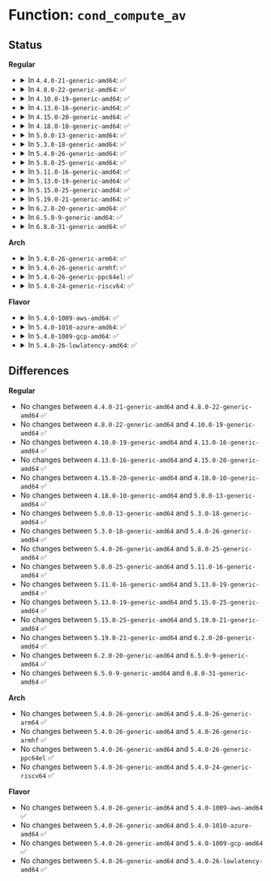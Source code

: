 # Function: <code>cond_compute_av</code>

## Status
<b>Regular</b>
<ul>
<li>
<details>
<summary>In <code>4.4.0-21-generic-amd64</code>: ✅</summary>

```c
void cond_compute_av(struct avtab * ctab, struct avtab_key * key, struct av_decision * avd, struct extended_perms * xperms)
```

```json
{
  "name": "cond_compute_av",
  "collision_type": "Unique Global",
  "inline_type": "No",
  "funcs": [
    {
      "addr": 18446744071582365488,
      "name": "cond_compute_av",
      "external": true,
      "loc": "security/selinux/ss/conditional.c:636",
      "file": "security/selinux/ss/conditional.c",
      "inline": "seen, unknown",
      "caller_inline": [],
      "caller_func": [
        "security/selinux/ss/services.c:context_struct_compute_av"
      ]
    }
  ],
  "symbols": [
    {
      "addr": 18446744071582365488,
      "name": "cond_compute_av",
      "section": ".text",
      "bind": "STB_GLOBAL",
      "size": 228
    }
  ]
}
```
</details>
</li>
<li>
<details>
<summary>In <code>4.8.0-22-generic-amd64</code>: ✅</summary>

```c
void cond_compute_av(struct avtab * ctab, struct avtab_key * key, struct av_decision * avd, struct extended_perms * xperms)
```

```json
{
  "name": "cond_compute_av",
  "collision_type": "Unique Global",
  "inline_type": "No",
  "funcs": [
    {
      "addr": 18446744071582586592,
      "name": "cond_compute_av",
      "external": true,
      "loc": "security/selinux/ss/conditional.c:636",
      "file": "security/selinux/ss/conditional.c",
      "inline": "seen, unknown",
      "caller_inline": [],
      "caller_func": [
        "security/selinux/ss/services.c:context_struct_compute_av"
      ]
    }
  ],
  "symbols": [
    {
      "addr": 18446744071582586592,
      "name": "cond_compute_av",
      "section": ".text",
      "bind": "STB_GLOBAL",
      "size": 228
    }
  ]
}
```
</details>
</li>
<li>
<details>
<summary>In <code>4.10.0-19-generic-amd64</code>: ✅</summary>

```c
void cond_compute_av(struct avtab * ctab, struct avtab_key * key, struct av_decision * avd, struct extended_perms * xperms)
```

```json
{
  "name": "cond_compute_av",
  "collision_type": "Unique Global",
  "inline_type": "No",
  "funcs": [
    {
      "addr": 18446744071582679824,
      "name": "cond_compute_av",
      "external": true,
      "loc": "security/selinux/ss/conditional.c:638",
      "file": "security/selinux/ss/conditional.c",
      "inline": "seen, unknown",
      "caller_inline": [],
      "caller_func": [
        "security/selinux/ss/services.c:context_struct_compute_av"
      ]
    }
  ],
  "symbols": [
    {
      "addr": 18446744071582679824,
      "name": "cond_compute_av",
      "section": ".text",
      "bind": "STB_GLOBAL",
      "size": 228
    }
  ]
}
```
</details>
</li>
<li>
<details>
<summary>In <code>4.13.0-16-generic-amd64</code>: ✅</summary>

```c
void cond_compute_av(struct avtab * ctab, struct avtab_key * key, struct av_decision * avd, struct extended_perms * xperms)
```

```json
{
  "name": "cond_compute_av",
  "collision_type": "Unique Global",
  "inline_type": "No",
  "funcs": [
    {
      "addr": 18446744071582772432,
      "name": "cond_compute_av",
      "external": true,
      "loc": "security/selinux/ss/conditional.c:639",
      "file": "security/selinux/ss/conditional.c",
      "inline": "seen, unknown",
      "caller_inline": [],
      "caller_func": [
        "security/selinux/ss/services.c:context_struct_compute_av"
      ]
    }
  ],
  "symbols": [
    {
      "addr": 18446744071582772432,
      "name": "cond_compute_av",
      "section": ".text",
      "bind": "STB_GLOBAL",
      "size": 206
    }
  ]
}
```
</details>
</li>
<li>
<details>
<summary>In <code>4.15.0-20-generic-amd64</code>: ✅</summary>

```c
void cond_compute_av(struct avtab * ctab, struct avtab_key * key, struct av_decision * avd, struct extended_perms * xperms)
```

```json
{
  "name": "cond_compute_av",
  "collision_type": "Unique Global",
  "inline_type": "No",
  "funcs": [
    {
      "addr": 18446744071582928496,
      "name": "cond_compute_av",
      "external": true,
      "loc": "security/selinux/ss/conditional.c:638",
      "file": "security/selinux/ss/conditional.c",
      "inline": "seen, unknown",
      "caller_inline": [],
      "caller_func": [
        "security/selinux/ss/services.c:context_struct_compute_av"
      ]
    }
  ],
  "symbols": [
    {
      "addr": 18446744071582928496,
      "name": "cond_compute_av",
      "section": ".text",
      "bind": "STB_GLOBAL",
      "size": 206
    }
  ]
}
```
</details>
</li>
<li>
<details>
<summary>In <code>4.18.0-10-generic-amd64</code>: ✅</summary>

```c
void cond_compute_av(struct avtab * ctab, struct avtab_key * key, struct av_decision * avd, struct extended_perms * xperms)
```

```json
{
  "name": "cond_compute_av",
  "collision_type": "Unique Global",
  "inline_type": "No",
  "funcs": [
    {
      "addr": 18446744071583128288,
      "name": "cond_compute_av",
      "external": true,
      "loc": "security/selinux/ss/conditional.c:638",
      "file": "security/selinux/ss/conditional.c",
      "inline": "seen, unknown",
      "caller_inline": [],
      "caller_func": [
        "security/selinux/ss/services.c:context_struct_compute_av"
      ]
    }
  ],
  "symbols": [
    {
      "addr": 18446744071583128288,
      "name": "cond_compute_av",
      "section": ".text",
      "bind": "STB_GLOBAL",
      "size": 213
    }
  ]
}
```
</details>
</li>
<li>
<details>
<summary>In <code>5.0.0-13-generic-amd64</code>: ✅</summary>

```c
void cond_compute_av(struct avtab * ctab, struct avtab_key * key, struct av_decision * avd, struct extended_perms * xperms)
```

```json
{
  "name": "cond_compute_av",
  "collision_type": "Unique Global",
  "inline_type": "No",
  "funcs": [
    {
      "addr": 18446744071583244448,
      "name": "cond_compute_av",
      "external": true,
      "loc": "security/selinux/ss/conditional.c:638",
      "file": "security/selinux/ss/conditional.c",
      "inline": "seen, unknown",
      "caller_inline": [],
      "caller_func": [
        "security/selinux/ss/services.c:context_struct_compute_av"
      ]
    }
  ],
  "symbols": [
    {
      "addr": 18446744071583244448,
      "name": "cond_compute_av",
      "section": ".text",
      "bind": "STB_GLOBAL",
      "size": 213
    }
  ]
}
```
</details>
</li>
<li>
<details>
<summary>In <code>5.3.0-18-generic-amd64</code>: ✅</summary>

```c
void cond_compute_av(struct avtab * ctab, struct avtab_key * key, struct av_decision * avd, struct extended_perms * xperms)
```

```json
{
  "name": "cond_compute_av",
  "collision_type": "Unique Global",
  "inline_type": "No",
  "funcs": [
    {
      "addr": 18446744071583431376,
      "name": "cond_compute_av",
      "external": true,
      "loc": "security/selinux/ss/conditional.c:632",
      "file": "security/selinux/ss/conditional.c",
      "inline": "seen, unknown",
      "caller_inline": [],
      "caller_func": [
        "security/selinux/ss/services.c:context_struct_compute_av"
      ]
    }
  ],
  "symbols": [
    {
      "addr": 18446744071583431376,
      "name": "cond_compute_av",
      "section": ".text",
      "bind": "STB_GLOBAL",
      "size": 220
    }
  ]
}
```
</details>
</li>
<li>
<details>
<summary>In <code>5.4.0-26-generic-amd64</code>: ✅</summary>

```c
void cond_compute_av(struct avtab * ctab, struct avtab_key * key, struct av_decision * avd, struct extended_perms * xperms)
```

```json
{
  "name": "cond_compute_av",
  "collision_type": "Unique Global",
  "inline_type": "No",
  "funcs": [
    {
      "addr": 18446744071583537280,
      "name": "cond_compute_av",
      "external": true,
      "loc": "security/selinux/ss/conditional.c:632",
      "file": "security/selinux/ss/conditional.c",
      "inline": "seen, unknown",
      "caller_inline": [],
      "caller_func": [
        "security/selinux/ss/services.c:context_struct_compute_av"
      ]
    }
  ],
  "symbols": [
    {
      "addr": 18446744071583537280,
      "name": "cond_compute_av",
      "section": ".text",
      "bind": "STB_GLOBAL",
      "size": 220
    }
  ]
}
```
</details>
</li>
<li>
<details>
<summary>In <code>5.8.0-25-generic-amd64</code>: ✅</summary>

```c
void cond_compute_av(struct avtab * ctab, struct avtab_key * key, struct av_decision * avd, struct extended_perms * xperms)
```

```json
{
  "name": "cond_compute_av",
  "collision_type": "Unique Global",
  "inline_type": "No",
  "funcs": [
    {
      "addr": 18446744071583886848,
      "name": "cond_compute_av",
      "external": true,
      "loc": "security/selinux/ss/conditional.c:574",
      "file": "security/selinux/ss/conditional.c",
      "inline": "seen, unknown",
      "caller_inline": [],
      "caller_func": [
        "security/selinux/ss/services.c:context_struct_compute_av"
      ]
    }
  ],
  "symbols": [
    {
      "addr": 18446744071583886848,
      "name": "cond_compute_av",
      "section": ".text",
      "bind": "STB_GLOBAL",
      "size": 220
    }
  ]
}
```
</details>
</li>
<li>
<details>
<summary>In <code>5.11.0-16-generic-amd64</code>: ✅</summary>

```c
void cond_compute_av(struct avtab * ctab, struct avtab_key * key, struct av_decision * avd, struct extended_perms * xperms)
```

```json
{
  "name": "cond_compute_av",
  "collision_type": "Unique Global",
  "inline_type": "No",
  "funcs": [
    {
      "addr": 18446744071584006720,
      "name": "cond_compute_av",
      "external": true,
      "loc": "security/selinux/ss/conditional.c:574",
      "file": "security/selinux/ss/conditional.c",
      "inline": "seen, unknown",
      "caller_inline": [],
      "caller_func": [
        "security/selinux/ss/services.c:context_struct_compute_av"
      ]
    }
  ],
  "symbols": [
    {
      "addr": 18446744071584006720,
      "name": "cond_compute_av",
      "section": ".text",
      "bind": "STB_GLOBAL",
      "size": 220
    }
  ]
}
```
</details>
</li>
<li>
<details>
<summary>In <code>5.13.0-19-generic-amd64</code>: ✅</summary>

```c
void cond_compute_av(struct avtab * ctab, struct avtab_key * key, struct av_decision * avd, struct extended_perms * xperms)
```

```json
{
  "name": "cond_compute_av",
  "collision_type": "Unique Global",
  "inline_type": "No",
  "funcs": [
    {
      "addr": 18446744071584034320,
      "name": "cond_compute_av",
      "external": true,
      "loc": "security/selinux/ss/conditional.c:574",
      "file": "security/selinux/ss/conditional.c",
      "inline": "seen, unknown",
      "caller_inline": [],
      "caller_func": [
        "security/selinux/ss/services.c:context_struct_compute_av"
      ]
    }
  ],
  "symbols": [
    {
      "addr": 18446744071584034320,
      "name": "cond_compute_av",
      "section": ".text",
      "bind": "STB_GLOBAL",
      "size": 220
    }
  ]
}
```
</details>
</li>
<li>
<details>
<summary>In <code>5.15.0-25-generic-amd64</code>: ✅</summary>

```c
void cond_compute_av(struct avtab * ctab, struct avtab_key * key, struct av_decision * avd, struct extended_perms * xperms)
```

```json
{
  "name": "cond_compute_av",
  "collision_type": "Unique Global",
  "inline_type": "No",
  "funcs": [
    {
      "addr": 18446744071584405408,
      "name": "cond_compute_av",
      "external": true,
      "loc": "security/selinux/ss/conditional.c:576",
      "file": "security/selinux/ss/conditional.c",
      "inline": "seen, unknown",
      "caller_inline": [],
      "caller_func": [
        "security/selinux/ss/services.c:context_struct_compute_av"
      ]
    }
  ],
  "symbols": [
    {
      "addr": 18446744071584405408,
      "name": "cond_compute_av",
      "section": ".text",
      "bind": "STB_GLOBAL",
      "size": 220
    }
  ]
}
```
</details>
</li>
<li>
<details>
<summary>In <code>5.19.0-21-generic-amd64</code>: ✅</summary>

```c
void cond_compute_av(struct avtab * ctab, struct avtab_key * key, struct av_decision * avd, struct extended_perms * xperms)
```

```json
{
  "name": "cond_compute_av",
  "collision_type": "Unique Global",
  "inline_type": "No",
  "funcs": [
    {
      "addr": 18446744071585032256,
      "name": "cond_compute_av",
      "external": true,
      "loc": "security/selinux/ss/conditional.c:574",
      "file": "security/selinux/ss/conditional.c",
      "inline": "seen, unknown",
      "caller_inline": [],
      "caller_func": [
        "security/selinux/ss/services.c:context_struct_compute_av"
      ]
    }
  ],
  "symbols": [
    {
      "addr": 18446744071585032256,
      "name": "cond_compute_av",
      "section": ".text",
      "bind": "STB_GLOBAL",
      "size": 216
    }
  ]
}
```
</details>
</li>
<li>
<details>
<summary>In <code>6.2.0-20-generic-amd64</code>: ✅</summary>

```c
void cond_compute_av(struct avtab * ctab, struct avtab_key * key, struct av_decision * avd, struct extended_perms * xperms)
```

```json
{
  "name": "cond_compute_av",
  "collision_type": "Unique Global",
  "inline_type": "No",
  "funcs": [
    {
      "addr": 18446744071585750704,
      "name": "cond_compute_av",
      "external": true,
      "loc": "security/selinux/ss/conditional.c:574",
      "file": "security/selinux/ss/conditional.c",
      "inline": "seen, unknown",
      "caller_inline": [],
      "caller_func": [
        "security/selinux/ss/services.c:context_struct_compute_av"
      ]
    }
  ],
  "symbols": [
    {
      "addr": 18446744071585750704,
      "name": "cond_compute_av",
      "section": ".text",
      "bind": "STB_GLOBAL",
      "size": 216
    }
  ]
}
```
</details>
</li>
<li>
<details>
<summary>In <code>6.5.0-9-generic-amd64</code>: ✅</summary>

```c
void cond_compute_av(struct avtab * ctab, struct avtab_key * key, struct av_decision * avd, struct extended_perms * xperms)
```

```json
{
  "name": "cond_compute_av",
  "collision_type": "Unique Global",
  "inline_type": "No",
  "funcs": [
    {
      "addr": 18446744071585981392,
      "name": "cond_compute_av",
      "external": true,
      "loc": "security/selinux/ss/conditional.c:574",
      "file": "security/selinux/ss/conditional.c",
      "inline": "seen, unknown",
      "caller_inline": [],
      "caller_func": [
        "security/selinux/ss/services.c:context_struct_compute_av"
      ]
    }
  ],
  "symbols": [
    {
      "addr": 18446744071585981392,
      "name": "cond_compute_av",
      "section": ".text",
      "bind": "STB_GLOBAL",
      "size": 208
    }
  ]
}
```
</details>
</li>
<li>
<details>
<summary>In <code>6.8.0-31-generic-amd64</code>: ✅</summary>

```c
void cond_compute_av(struct avtab * ctab, struct avtab_key * key, struct av_decision * avd, struct extended_perms * xperms)
```

```json
{
  "name": "cond_compute_av",
  "collision_type": "Unique Global",
  "inline_type": "No",
  "funcs": [
    {
      "addr": 18446744071586228720,
      "name": "cond_compute_av",
      "external": true,
      "loc": "security/selinux/ss/conditional.c:574",
      "file": "security/selinux/ss/conditional.c",
      "inline": "seen, unknown",
      "caller_inline": [],
      "caller_func": [
        "security/selinux/ss/services.c:context_struct_compute_av"
      ]
    }
  ],
  "symbols": [
    {
      "addr": 18446744071586228720,
      "name": "cond_compute_av",
      "section": ".text",
      "bind": "STB_GLOBAL",
      "size": 208
    }
  ]
}
```
</details>
</li>
</ul>
<b>Arch</b>
<ul>
<li>
<details>
<summary>In <code>5.4.0-26-generic-arm64</code>: ✅</summary>

```c
void cond_compute_av(struct avtab * ctab, struct avtab_key * key, struct av_decision * avd, struct extended_perms * xperms)
```

```json
{
  "name": "cond_compute_av",
  "collision_type": "Unique Global",
  "inline_type": "No",
  "funcs": [
    {
      "addr": 18446603336495308200,
      "name": "cond_compute_av",
      "external": true,
      "loc": "security/selinux/ss/conditional.c:632",
      "file": "security/selinux/ss/conditional.c",
      "inline": "seen, unknown",
      "caller_inline": [],
      "caller_func": [
        "security/selinux/ss/services.c:context_struct_compute_av"
      ]
    }
  ],
  "symbols": [
    {
      "addr": 18446603336495308200,
      "name": "cond_compute_av",
      "section": ".text",
      "bind": "STB_GLOBAL",
      "size": 312
    }
  ]
}
```
</details>
</li>
<li>
<details>
<summary>In <code>5.4.0-26-generic-armhf</code>: ✅</summary>

```c
void cond_compute_av(struct avtab * ctab, struct avtab_key * key, struct av_decision * avd, struct extended_perms * xperms)
```

```json
{
  "name": "cond_compute_av",
  "collision_type": "Unique Global",
  "inline_type": "No",
  "funcs": [
    {
      "addr": 3228686968,
      "name": "cond_compute_av",
      "external": true,
      "loc": "security/selinux/ss/conditional.c:632",
      "file": "security/selinux/ss/conditional.c",
      "inline": "seen, unknown",
      "caller_inline": [],
      "caller_func": [
        "security/selinux/ss/services.c:context_struct_compute_av"
      ]
    }
  ],
  "symbols": [
    {
      "addr": 3228686968,
      "name": "cond_compute_av",
      "section": ".text",
      "bind": "STB_GLOBAL",
      "size": 280
    }
  ]
}
```
</details>
</li>
<li>
<details>
<summary>In <code>5.4.0-26-generic-ppc64el</code>: ✅</summary>

```c
void cond_compute_av(struct avtab * ctab, struct avtab_key * key, struct av_decision * avd, struct extended_perms * xperms)
```

```json
{
  "name": "cond_compute_av",
  "collision_type": "Unique Global",
  "inline_type": "No",
  "funcs": [
    {
      "addr": 13835058055289295968,
      "name": "cond_compute_av",
      "external": true,
      "loc": "security/selinux/ss/conditional.c:632",
      "file": "security/selinux/ss/conditional.c",
      "inline": "seen, unknown",
      "caller_inline": [],
      "caller_func": [
        "security/selinux/ss/services.c:context_struct_compute_av"
      ]
    }
  ],
  "symbols": [
    {
      "addr": 13835058055289295968,
      "name": "cond_compute_av",
      "section": ".text",
      "bind": "STB_GLOBAL",
      "size": 472
    }
  ]
}
```
</details>
</li>
<li>
<details>
<summary>In <code>5.4.0-24-generic-riscv64</code>: ✅</summary>

```c
void cond_compute_av(struct avtab * ctab, struct avtab_key * key, struct av_decision * avd, struct extended_perms * xperms)
```

```json
{
  "name": "cond_compute_av",
  "collision_type": "Unique Global",
  "inline_type": "No",
  "funcs": [
    {
      "addr": 18446743936274525792,
      "name": "cond_compute_av",
      "external": true,
      "loc": "security/selinux/ss/conditional.c:632",
      "file": "security/selinux/ss/conditional.c",
      "inline": "seen, unknown",
      "caller_inline": [],
      "caller_func": [
        "security/selinux/ss/services.c:context_struct_compute_av"
      ]
    }
  ],
  "symbols": [
    {
      "addr": 18446743936274525792,
      "name": "cond_compute_av",
      "section": ".text",
      "bind": "STB_GLOBAL",
      "size": 260
    }
  ]
}
```
</details>
</li>
</ul>
<b>Flavor</b>
<ul>
<li>
<details>
<summary>In <code>5.4.0-1009-aws-amd64</code>: ✅</summary>

```c
void cond_compute_av(struct avtab * ctab, struct avtab_key * key, struct av_decision * avd, struct extended_perms * xperms)
```

```json
{
  "name": "cond_compute_av",
  "collision_type": "Unique Global",
  "inline_type": "No",
  "funcs": [
    {
      "addr": 18446744071583506016,
      "name": "cond_compute_av",
      "external": true,
      "loc": "security/selinux/ss/conditional.c:632",
      "file": "security/selinux/ss/conditional.c",
      "inline": "seen, unknown",
      "caller_inline": [],
      "caller_func": [
        "security/selinux/ss/services.c:context_struct_compute_av"
      ]
    }
  ],
  "symbols": [
    {
      "addr": 18446744071583506016,
      "name": "cond_compute_av",
      "section": ".text",
      "bind": "STB_GLOBAL",
      "size": 220
    }
  ]
}
```
</details>
</li>
<li>
<details>
<summary>In <code>5.4.0-1010-azure-amd64</code>: ✅</summary>

```c
void cond_compute_av(struct avtab * ctab, struct avtab_key * key, struct av_decision * avd, struct extended_perms * xperms)
```

```json
{
  "name": "cond_compute_av",
  "collision_type": "Unique Global",
  "inline_type": "No",
  "funcs": [
    {
      "addr": 18446744071583443072,
      "name": "cond_compute_av",
      "external": true,
      "loc": "security/selinux/ss/conditional.c:632",
      "file": "security/selinux/ss/conditional.c",
      "inline": "seen, unknown",
      "caller_inline": [],
      "caller_func": [
        "security/selinux/ss/services.c:context_struct_compute_av"
      ]
    }
  ],
  "symbols": [
    {
      "addr": 18446744071583443072,
      "name": "cond_compute_av",
      "section": ".text",
      "bind": "STB_GLOBAL",
      "size": 220
    }
  ]
}
```
</details>
</li>
<li>
<details>
<summary>In <code>5.4.0-1009-gcp-amd64</code>: ✅</summary>

```c
void cond_compute_av(struct avtab * ctab, struct avtab_key * key, struct av_decision * avd, struct extended_perms * xperms)
```

```json
{
  "name": "cond_compute_av",
  "collision_type": "Unique Global",
  "inline_type": "No",
  "funcs": [
    {
      "addr": 18446744071583489792,
      "name": "cond_compute_av",
      "external": true,
      "loc": "security/selinux/ss/conditional.c:632",
      "file": "security/selinux/ss/conditional.c",
      "inline": "seen, unknown",
      "caller_inline": [],
      "caller_func": [
        "security/selinux/ss/services.c:context_struct_compute_av"
      ]
    }
  ],
  "symbols": [
    {
      "addr": 18446744071583489792,
      "name": "cond_compute_av",
      "section": ".text",
      "bind": "STB_GLOBAL",
      "size": 220
    }
  ]
}
```
</details>
</li>
<li>
<details>
<summary>In <code>5.4.0-26-lowlatency-amd64</code>: ✅</summary>

```c
void cond_compute_av(struct avtab * ctab, struct avtab_key * key, struct av_decision * avd, struct extended_perms * xperms)
```

```json
{
  "name": "cond_compute_av",
  "collision_type": "Unique Global",
  "inline_type": "No",
  "funcs": [
    {
      "addr": 18446744071583586160,
      "name": "cond_compute_av",
      "external": true,
      "loc": "security/selinux/ss/conditional.c:632",
      "file": "security/selinux/ss/conditional.c",
      "inline": "seen, unknown",
      "caller_inline": [],
      "caller_func": [
        "security/selinux/ss/services.c:context_struct_compute_av"
      ]
    }
  ],
  "symbols": [
    {
      "addr": 18446744071583586160,
      "name": "cond_compute_av",
      "section": ".text",
      "bind": "STB_GLOBAL",
      "size": 220
    }
  ]
}
```
</details>
</li>
</ul>

## Differences
<b>Regular</b>
<ul>
<li>
No changes between <code>4.4.0-21-generic-amd64</code> and <code>4.8.0-22-generic-amd64</code> ✅
</li>
<li>
No changes between <code>4.8.0-22-generic-amd64</code> and <code>4.10.0-19-generic-amd64</code> ✅
</li>
<li>
No changes between <code>4.10.0-19-generic-amd64</code> and <code>4.13.0-16-generic-amd64</code> ✅
</li>
<li>
No changes between <code>4.13.0-16-generic-amd64</code> and <code>4.15.0-20-generic-amd64</code> ✅
</li>
<li>
No changes between <code>4.15.0-20-generic-amd64</code> and <code>4.18.0-10-generic-amd64</code> ✅
</li>
<li>
No changes between <code>4.18.0-10-generic-amd64</code> and <code>5.0.0-13-generic-amd64</code> ✅
</li>
<li>
No changes between <code>5.0.0-13-generic-amd64</code> and <code>5.3.0-18-generic-amd64</code> ✅
</li>
<li>
No changes between <code>5.3.0-18-generic-amd64</code> and <code>5.4.0-26-generic-amd64</code> ✅
</li>
<li>
No changes between <code>5.4.0-26-generic-amd64</code> and <code>5.8.0-25-generic-amd64</code> ✅
</li>
<li>
No changes between <code>5.8.0-25-generic-amd64</code> and <code>5.11.0-16-generic-amd64</code> ✅
</li>
<li>
No changes between <code>5.11.0-16-generic-amd64</code> and <code>5.13.0-19-generic-amd64</code> ✅
</li>
<li>
No changes between <code>5.13.0-19-generic-amd64</code> and <code>5.15.0-25-generic-amd64</code> ✅
</li>
<li>
No changes between <code>5.15.0-25-generic-amd64</code> and <code>5.19.0-21-generic-amd64</code> ✅
</li>
<li>
No changes between <code>5.19.0-21-generic-amd64</code> and <code>6.2.0-20-generic-amd64</code> ✅
</li>
<li>
No changes between <code>6.2.0-20-generic-amd64</code> and <code>6.5.0-9-generic-amd64</code> ✅
</li>
<li>
No changes between <code>6.5.0-9-generic-amd64</code> and <code>6.8.0-31-generic-amd64</code> ✅
</li>
</ul>
<b>Arch</b>
<ul>
<li>
No changes between <code>5.4.0-26-generic-amd64</code> and <code>5.4.0-26-generic-arm64</code> ✅
</li>
<li>
No changes between <code>5.4.0-26-generic-amd64</code> and <code>5.4.0-26-generic-armhf</code> ✅
</li>
<li>
No changes between <code>5.4.0-26-generic-amd64</code> and <code>5.4.0-26-generic-ppc64el</code> ✅
</li>
<li>
No changes between <code>5.4.0-26-generic-amd64</code> and <code>5.4.0-24-generic-riscv64</code> ✅
</li>
</ul>
<b>Flavor</b>
<ul>
<li>
No changes between <code>5.4.0-26-generic-amd64</code> and <code>5.4.0-1009-aws-amd64</code> ✅
</li>
<li>
No changes between <code>5.4.0-26-generic-amd64</code> and <code>5.4.0-1010-azure-amd64</code> ✅
</li>
<li>
No changes between <code>5.4.0-26-generic-amd64</code> and <code>5.4.0-1009-gcp-amd64</code> ✅
</li>
<li>
No changes between <code>5.4.0-26-generic-amd64</code> and <code>5.4.0-26-lowlatency-amd64</code> ✅
</li>
</ul>
